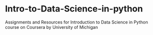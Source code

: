 # Intro-to-Data-Science-in-python

Assignments and Resources for Introduction to Data Science in Python course on Coursera by University of Michigan

